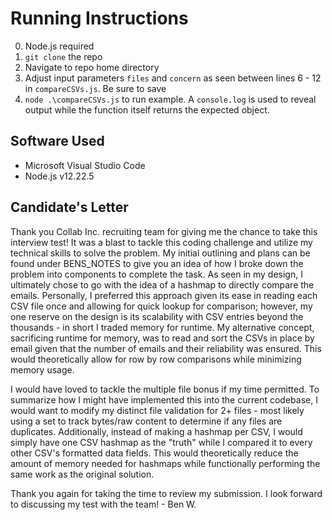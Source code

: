 # Running Instructions
0. Node.js required
1. `git clone` the repo
2. Navigate to repo home directory
3. Adjust input parameters `files` and `concern` as seen between lines 6 - 12 in `compareCSVs.js`. Be sure to save
3. `node .\compareCSVs.js` to run example. A `console.log` is used to reveal output while the function itself returns the expected object.

## Software Used
* Microsoft Visual Studio Code
* Node.js v12.22.5

## Candidate's Letter
Thank you Collab Inc. recruiting team for giving me the chance to take this interview test! It was a blast to tackle this coding challenge and utilize my technical skills to solve the problem. My initial outlining and plans can be found under BENS_NOTES to give you an idea of how I broke down the problem into components to complete the task. As seen in my design, I ultimately chose to go with the idea of a hashmap to directly compare the emails. Personally, I preferred this approach given its ease in reading each CSV file once and allowing for quick lookup for comparison; however, my one reserve on the design is its scalability with CSV entries beyond the thousands - in short I traded memory for runtime. My alternative concept, sacrificing runtime for memory, was to read and sort the CSVs in place by email given that the number of emails and their reliability was ensured. This would theoretically allow for row by row comparisons while minimizing memory usage.  

I would have loved to tackle the multiple file bonus if my time permitted. To summarize how I might have implemented this into the current codebase, I would want to modify my distinct file validation for 2+ files - most likely using a set to track bytes/raw content to determine if any files are duplicates. Additionally, instead of making a hashmap per CSV, I would simply have one CSV hashmap as the "truth" while I compared it to every other CSV's formatted data fields. This would theoretically reduce the amount of memory needed for hashmaps while functionally performing the same work as the original solution.  

Thank you again for taking the time to review my submission. I look forward to discussing my test with the team! - Ben W.
